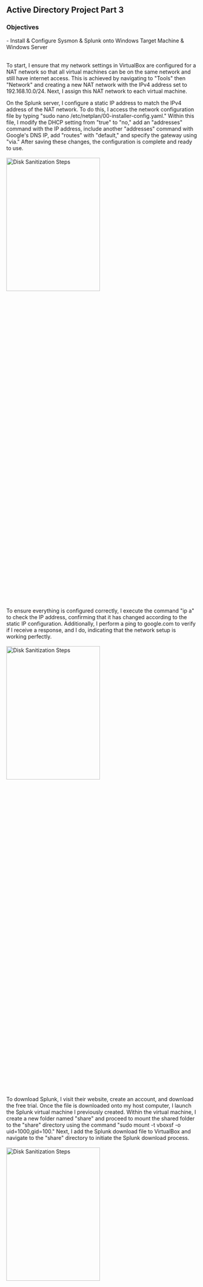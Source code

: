 <h2>Active Directory Project Part 3</h2>

<h3>Objectives</h3>
- Install & Configure Sysmon & Splunk onto Windows Target Machine & Windows Server
<br />
<br />

To start, I ensure that my network settings in VirtualBox are configured for a NAT network so that all virtual machines can be on the same network and still have internet access. This is achieved by navigating to "Tools" then "Network" and creating a new NAT network with the IPv4 address set to 192.168.10.0/24. Next, I assign this NAT network to each virtual machine.

On the Splunk server, I configure a static IP address to match the IPv4 address of the NAT network. To do this, I access the network configuration file by typing "sudo nano /etc/netplan/00-installer-config.yaml." Within this file, I modify the DHCP setting from "true" to "no," add an "addresses" command with the IP address, include another "addresses" command with Google's DNS IP, add "routes" with "default," and specify the gateway using "via." After saving these changes, the configuration is complete and ready to use.
<br />
<br />
<img src="https://github.com/Yagoobz/ActiveDirectoryProjectPart3/assets/145611184/8cbbc7ea-d618-4ca0-8227-eea136e56831" height="30%" width="70%" alt="Disk Sanitization Steps"/>

To ensure everything is configured correctly, I execute the command "ip a" to check the IP address, confirming that it has changed according to the static IP configuration. Additionally, I perform a ping to google.com to verify if I receive a response, and I do, indicating that the network setup is working perfectly.
<br />
<br />
<img src="https://github.com/Yagoobz/ActiveDirectoryProjectPart3/assets/145611184/36572ccd-a1f4-4881-996d-d473ff60268a" height="30%" width="70%" alt="Disk Sanitization Steps"/>

To download Splunk, I visit their website, create an account, and download the free trial. Once the file is downloaded onto my host computer, I launch the Splunk virtual machine I previously created. Within the virtual machine, I create a new folder named "share" and proceed to mount the shared folder to the "share" directory using the command "sudo mount -t vboxsf -o uid=1000,gid=100." Next, I add the Splunk download file to VirtualBox and navigate to the "share" directory to initiate the Splunk download process.
<br />
<br />
<img src="https://github.com/Yagoobz/ActiveDirectoryProjectPart3/assets/145611184/3a82a793-2a8e-470d-9eef-b61d9e7cdeb7" height="30%" width="70%" alt="Disk Sanitization Steps"/>

This doesn’t fully download Splunk, so to initiate the full download and installation of Splunk, I switch to the Splunk user by executing the command "sudo -u splunk bash." Next, I navigate to the "bin" directory using "cd bin" as it contains all the Splunk binaries. From there, I run the installer using "./splunk start" to begin the Splunk installation process.
<br />
<br />
<img src="https://github.com/Yagoobz/ActiveDirectoryProjectPart3/assets/145611184/d1894414-7365-4533-8f94-1dfca04aad39" height="30%" width="70%" alt="Disk Sanitization Steps"/>

To ensure that Splunk starts automatically every time the virtual machine reboots, I navigate to the "bin" directory within Splunk and execute the command "sudo ./splunk enable boot-start -user splunk." This command configures Splunk to start up during system boot, using the specified "splunk" user.
<br />
<br />
<img src="https://github.com/Yagoobz/ActiveDirectoryProjectPart3/assets/145611184/7c1c4da3-375d-4ef1-8a15-0a81518103cc" height="30%" width="70%" alt="Disk Sanitization Steps"/>

To begin installing Splunk Universal Forwarder and Sysmon on both the target machine and the server, I first need to change the IPv4 address to avoid any potential IP conflicts. I accomplish this by navigating to the Windows settings and selecting "Change adapter options." From there, I enter the appropriate numbers to modify the IPv4 address, ensuring that there are no conflicts. This step is crucial to ensure smooth installation and operation of Splunk Universal Forwarder and Sysmon.
<br />
<br />
<img src="https://github.com/Yagoobz/ActiveDirectoryProjectPart3/assets/145611184/c8c492f6-a18b-4a11-b3dc-55180da4ae13" height="30%" width="70%" alt="Disk Sanitization Steps"/>

To install Splunk Universal Forwarder, I begin by downloading it from Splunk's website and running the installation process. Concurrently, while Splunk is downloading, I also download Sysmon along with a configuration file from GitHub. In PowerShell, I navigate to the directory where I extracted the Sysmon config file and proceed to download Sysmon. Once both installations are completed, I have Splunk Universal Forwarder and Sysmon successfully installed on the target machine.
<br />
<br />
<img src="https://github.com/Yagoobz/ActiveDirectoryProjectPart3/assets/145611184/015e584a-2687-4186-a731-88ea242f4d17" height="30%" width="70%" alt="Disk Sanitization Steps"/>

:)
<br />
<br />
<img src="https://github.com/Yagoobz/ActiveDirectoryProjectPart3/assets/145611184/5887f97a-e422-4c4e-a9cb-3803ed62990e" height="30%" width="70%" alt="Disk Sanitization Steps"/>

To finalize the Splunk server configuration, I log in to the Splunk web portal using the credentials I created during the Splunk installation on the server. In the inputs.conf file, all the inputs are being sent over to an index named "endpoint." Since this index doesn't exist in Splunk yet, I create a new index named "endpoint" and ensure that the Splunk server is enabled to receive the data.

To enable data reception, I navigate to "Forwarding and receiving" in Splunk and create a new receiving port using port 9997, which is the default Splunk port for receiving data. If everything is set up correctly, I should start seeing data coming in from the target machine.

To verify this, I go to "Search & Reporting" in Splunk and search for "index=endpoint." If configured correctly, I should see over 10,000 events with the "host" field showing "TARGET-PC" and the "source" field displaying application, system, security, and Sysmon from the inputs.conf file.

Next, I repeat the same process for the Windows Server. Upon completion, I confirm that both the target machine and server are up and running and being recognized by Splunk. Everything seems to be working correctly!
<br />
<br />
<img src="https://github.com/Yagoobz/ActiveDirectoryProjectPart3/assets/145611184/cc07903c-5a39-44a1-b178-afdb6c1be0d2" height="30%" width="70%" alt="Disk Sanitization Steps"/>
